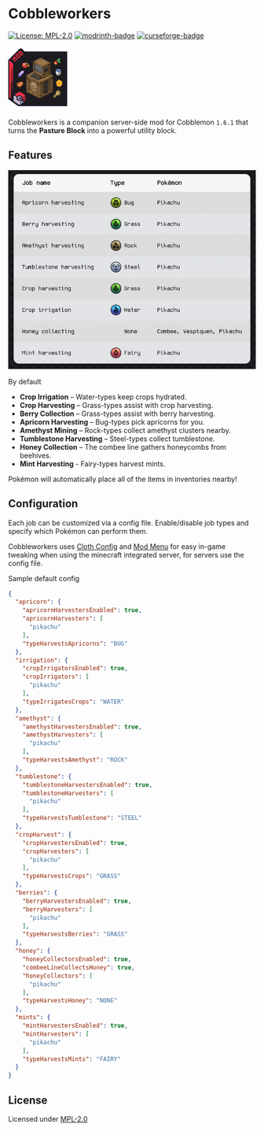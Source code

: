 # Cobbleworkers

[![License: MPL-2.0](https://img.shields.io/badge/License-MPL_2.0-brightgreen.svg?style=flat-square)](https://opensource.org/licenses/MPL-2.0)
[![modrinth-badge](https://img.shields.io/modrinth/dt/cobbleworkers?label=Modrinth&logo=Modrinth&style=flat-square)](https://modrinth.com/mod/cobbleworkers/versions)
[![curseforge-badge](https://img.shields.io/curseforge/dt/1296055?style=flat-square&logo=curseforge&label=CurseForge)](https://minecraft.curseforge.com/projects/1296055/files)

![cobbleworkers-icon](/src/main/resources/assets/cobbleworkers/icon.png)

Cobbleworkers is a companion server-side mod for Cobblemon `1.6.1` that turns the **Pasture Block** into a powerful utility block.

## Features

![cobbleworkers-infographic](src/main/resources/assets/cobbleworkers/infographic/infographic.png)

By default
- **Crop Irrigation** – Water-types keep crops hydrated.
- **Crop Harvesting** – Grass-types assist with crop harvesting.
- **Berry Collection** – Grass-types assist with berry harvesting.
- **Apricorn Harvesting** – Bug-types pick apricorns for you.
- **Amethyst Mining** – Rock-types collect amethyst clusters nearby.
- **Tumblestone Harvesting** – Steel-types collect tumblestone.
- **Honey Collection** – The combee line gathers honeycombs from beehives.
- **Mint Harvesting** - Fairy-types harvest mints.

Pokémon will automatically place all of the items in inventories nearby!

## Configuration
Each job can be customized via a config file. Enable/disable job types and specify which Pokémon can perform them.

Cobbleworkers uses [Cloth Config](https://www.curseforge.com/minecraft/mc-mods/cloth-config) and [Mod Menu](https://www.curseforge.com/minecraft/mc-mods/modmenu) for easy in-game tweaking
when using the minecraft integrated server, for servers use the config file.

Sample default config

```json
{
  "apricorn": {
    "apricornHarvestersEnabled": true,
    "apricornHarvesters": [
      "pikachu"
    ],
    "typeHarvestsApricorns": "BUG"
  },
  "irrigation": {
    "cropIrrigatorsEnabled": true,
    "cropIrrigators": [
      "pikachu"
    ],
    "typeIrrigatesCrops": "WATER"
  },
  "amethyst": {
    "amethystHarvestersEnabled": true,
    "amethystHarvesters": [
      "pikachu"
    ],
    "typeHarvestsAmethyst": "ROCK"
  },
  "tumblestone": {
    "tumblestoneHarvestersEnabled": true,
    "tumblestoneHarvesters": [
      "pikachu"
    ],
    "typeHarvestsTumblestone": "STEEL"
  },
  "cropHarvest": {
    "cropHarvestersEnabled": true,
    "cropHarvesters": [
      "pikachu"
    ],
    "typeHarvestsCrops": "GRASS"
  },
  "berries": {
    "berryHarvestersEnabled": true,
    "berryHarvesters": [
      "pikachu"
    ],
    "typeHarvestsBerries": "GRASS"
  },
  "honey": {
    "honeyCollectorsEnabled": true,
    "combeeLineCollectsHoney": true,
    "honeyCollectors": [
      "pikachu"
    ],
    "typeHarvestsHoney": "NONE"
  },
  "mints": {
    "mintHarvestersEnabled": true,
    "mintHarvesters": [
      "pikachu"
    ],
    "typeHarvestsMints": "FAIRY"
  }
}
```

## License
Licensed under [MPL-2.0](https://mozilla.org/MPL/2.0/)
